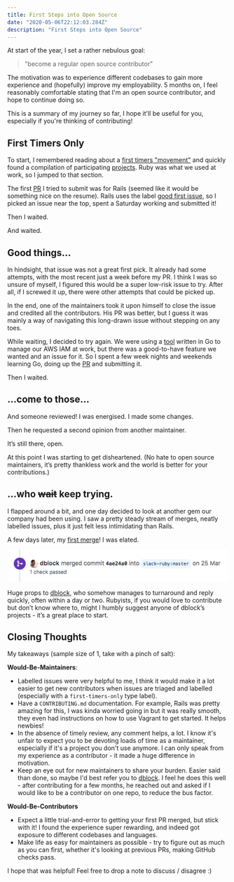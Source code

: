 ```yaml
---
title: First Steps into Open Source
date: "2020-05-06T22:12:03.284Z"
description: "First Steps into Open Source"
---
```


At start of the year, I set a rather nebulous goal:
> "become a regular open source contributor"

The motivation was to experience different codebases to gain more experience and (hopefully) improve my employability. 5 months on, I feel reasonably comfortable stating that I'm an open source contributor, and hope to continue doing so.

This is a summary of my journey so far, I hope it'll be useful for you, especially if you're thinking of contributing!

## First Timers Only

To start, I remembered reading about a [first timers "movement"](https://kentcdodds.com/blog/first-timers-only) and quickly found a compilation of participating [projects](https://github.com/MunGell/awesome-for-beginners). Ruby was what we used at work, so I jumped to that section.

The first [PR](https://github.com/rails/rails/pull/38220) I tried to submit was for Rails (seemed like it would be something nice on the resume). Rails uses the label [good first issue](https://github.com/rails/rails/labels/good%20first%20issue), so I picked an issue near the top, spent a Saturday working and submitted it!

Then I waited.

And waited.

## Good things...

In hindsight, that issue was not a great first pick. It already had some attempts, with the most recent just a week before my PR. I think I was so unsure of myself, I figured this would be a super low-risk issue to try. After all, if I screwed it up, there were other attempts that could be picked up.

In the end, one of the maintainers took it upon himself to close the issue and credited all the contributors. His PR was better, but I guess it was mainly a way of navigating this long-drawn issue without stepping on any toes.

While waiting, I decided to try again. We were using a [tool](https://github.com/99designs/iamy) written in Go to manage our AWS IAM at work, but there was a good-to-have feature we wanted and an issue for it. So I spent a few week nights and weekends learning Go, doing up the [PR](https://github.com/99designs/iamy/pull/69) and submitting it.

Then I waited.

## ...come to those...

And someone reviewed! I was energised. I made some changes.

Then he requested a second opinion from another maintainer.

It’s still there, open.

At this point I was starting to get disheartened. (No hate to open source maintainers, it’s pretty thankless work and the world is better for your contributions.)

## ...who ~~wait~~ keep trying.

I flapped around a bit, and one day decided to look at another gem our company had been using. I saw a pretty steady stream of merges, neatly labelled issues, plus it just felt less intimidating than Rails.

A few days later, my [first merge](https://github.com/slack-ruby/slack-ruby-bot/pull/244)! I was elated.

![First Merge!](./slackrubymerge.png)

Huge props to [dblock](https://github.com/dblock), who somehow manages to turnaround and reply quickly, often within a day or two. Rubyists, if you would love to contribute but don’t know where to, might I humbly suggest anyone of dblock’s projects - it’s a great place to start.


## Closing Thoughts

My takeaways (sample size of 1, take with a pinch of salt):

**Would-Be-Maintainers**:
- Labelled issues were very helpful to me, I think it would make it a lot easier to get new contributors when issues are triaged and labelled (especially with a `first-timers-only` type label).
- Have a `CONTRIBUTING.md` documentation. For example, Rails was pretty amazing for this, I was kinda worried going in but it was really smooth, they even had instructions on how to use Vagrant to get started. It helps newbies!
- In the absence of timely review, any comment helps, a lot. I know it's unfair to expect you to be devoting loads of time as a maintainer, especially if it's a project you don't use anymore. I can only speak from my experience as a contributor - it made a huge difference in motivation.
- Keep an eye out for new maintainers to share your burden. Easier said than done, so maybe I'd best refer you to [dblock](https://github.com/dblock). I feel he does this well - after contributing for a few months, he reached out and asked if I would like to be a contributor on one repo, to reduce the bus factor.

**Would-Be-Contributors**
- Expect a little trial-and-error to getting your first PR merged, but stick with it! I found the experience super rewarding, and indeed got exposure to different codebases and languages.
- Make life as easy for maintainers as possible - try to figure out as much as you can first, whether it's looking at previous PRs, making GitHub checks pass.

I hope that was helpful! Feel free to drop a note to discuss / disagree :)


